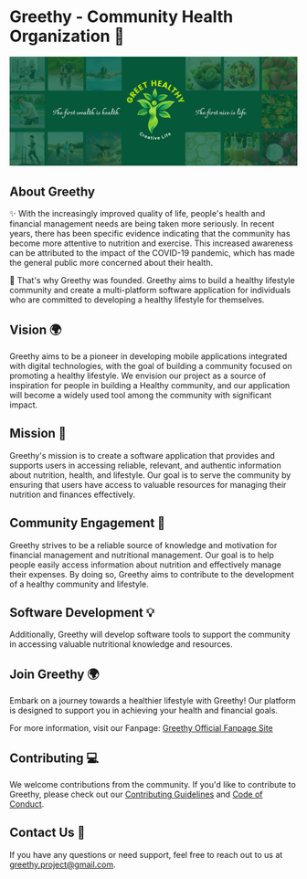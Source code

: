 # Greethy - Community Health Organization 🌱

![Greethy Logo](/media/BG.jpg)

## About Greethy

✨ With the increasingly improved quality of life, people's health and financial management needs are being taken more seriously. In recent years, there has been specific evidence indicating that the community has become more attentive to nutrition and exercise. This increased awareness can be attributed to the impact of the COVID-19 pandemic, which has made the general public more concerned about their health.

🌱 That's why Greethy was founded. Greethy aims to build a healthy lifestyle community and create a multi-platform software application for individuals who are committed to developing a healthy lifestyle for themselves.

## Vision 🌍

Greethy aims to be a pioneer in developing mobile applications integrated with digital technologies, with the goal of building a community focused on promoting a healthy lifestyle. We envision our project as a source of inspiration for people in building a Healthy community, and our application will become a widely used tool among the community with significant impact.

## Mission 🎯

Greethy's mission is to create a software application that provides and supports users in accessing reliable, relevant, and authentic information about nutrition, health, and lifestyle. Our goal is to serve the community by ensuring that users have access to valuable resources for managing their nutrition and finances effectively.

## Community Engagement 👥

Greethy strives to be a reliable source of knowledge and motivation for financial management and nutritional management. Our goal is to help people easily access information about nutrition and effectively manage their expenses. By doing so, Greethy aims to contribute to the development of a healthy community and lifestyle.

## Software Development 💡

Additionally, Greethy will develop software tools to support the community in accessing valuable nutritional knowledge and resources.

## Join Greethy 🌍

Embark on a journey towards a healthier lifestyle with Greethy! Our platform is designed to support you in achieving your health and financial goals.

For more information, visit our Fanpage: [Greethy Official Fanpage Site](https://www.facebook.com/greethy.project)

## Contributing 💻

We welcome contributions from the community. If you'd like to contribute to Greethy, please check out our [Contributing Guidelines](https://github.com/Greethy/contribute/blob/main/CONTRIBUTING.md) and [Code of Conduct](https://github.com/Greethy/contribute/blob/main/CODE_OF_CONDUCT.md).

## Contact Us 📧

If you have any questions or need support, feel free to reach out to us at greethy.project@gmail.com.
